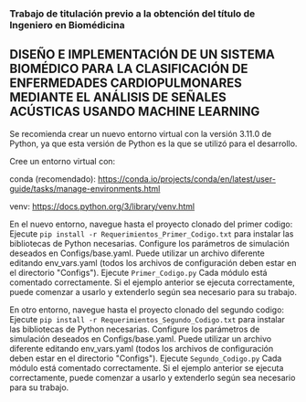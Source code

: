 ### Trabajo de titulación previo a la obtención del título de Ingeniero en Biomédicina
## DISEÑO E IMPLEMENTACIÓN DE UN SISTEMA BIOMÉDICO PARA LA CLASIFICACIÓN DE ENFERMEDADES CARDIOPULMONARES MEDIANTE EL ANÁLISIS DE SEÑALES ACÚSTICAS USANDO MACHINE LEARNING


Se recomienda crear un nuevo entorno virtual con la versión 3.11.0 de Python, ya que esta versión de Python es la que se utilizó para el desarrollo.

Cree un entorno virtual con:

conda (recomendado): https://conda.io/projects/conda/en/latest/user-guide/tasks/manage-environments.html

venv: https://docs.python.org/3/library/venv.html

En el nuevo entorno, navegue hasta el proyecto clonado del primer codigo:
Ejecute `pip install -r Requerimientos_Primer_Codigo.txt` para instalar las bibliotecas de Python necesarias.
Configure los parámetros de simulación deseados en Configs/base.yaml. Puede utilizar un archivo diferente editando env_vars.yaml (todos los archivos de configuración deben estar en el directorio "Configs").
Ejecute `Primer_Codigo.py`
Cada módulo está comentado correctamente. Si el ejemplo anterior se ejecuta correctamente, puede comenzar a usarlo y extenderlo según sea necesario para su trabajo.

En otro entorno, navegue hasta el proyecto clonado del segundo codigo:
Ejecute `pip install -r Requerimientos_Segundo_Codigo.txt` para instalar las bibliotecas de Python necesarias.
Configure los parámetros de simulación deseados en Configs/base.yaml. Puede utilizar un archivo diferente editando env_vars.yaml (todos los archivos de configuración deben estar en el directorio "Configs").
Ejecute `Segundo_Codigo.py`
Cada módulo está comentado correctamente. Si el ejemplo anterior se ejecuta correctamente, puede comenzar a usarlo y extenderlo según sea necesario para su trabajo.
